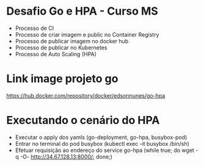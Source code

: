 # Desafio Go e HPA - Curso MS

* Processo de CI
* Processo de criar imagem e public no Container Registry
* Processo de publicar imagem no docker hub
* Processo de publicar no Kubernetes
* Processo de Auto Scaling (HPA)


# Link image projeto go
https://hub.docker.com/repository/docker/edsonnunes/go-hpa


# Executando o cenário do HPA
  * Executar o apply dos yamls (go-deployment, go-hpa, busybox-pod)
  * Entrar no terminal do pod busybox (kubectl exec -it busybox /bin/sh)
  * Efetuar requisição ao endereço do service go-hpa (while true; do wget -q -O- http://34.67.128.13:8000/; done;)